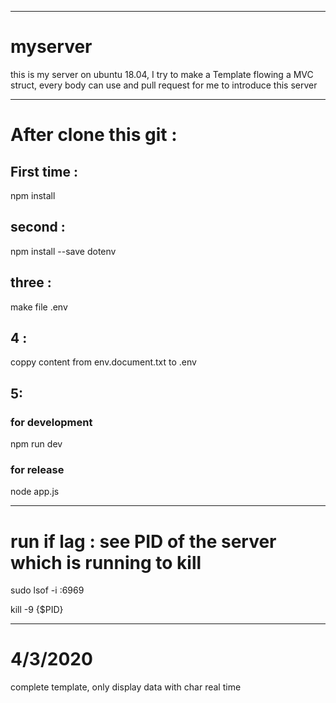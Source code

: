 ***
# myserver
this is my server on ubuntu 18.04, I try to make a Template flowing a MVC struct, every body can use and pull request for me to introduce this server

***
# After clone this git :
 ## First time : 
 npm install 
 ## second :
 npm install --save dotenv
 ## three :
 make file .env 
 ## 4 : 
 coppy content from env.document.txt to .env
 ## 5: 
 ### for development 
 npm run dev 
 ### for release
 node app.js
 
***
# run if lag : see PID of the server which is running to kill
 sudo lsof -i :6969
 
 kill -9 {$PID}
 ***
# 4/3/2020 
 complete template, only display data with char real time 

